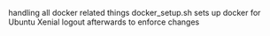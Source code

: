 handling all docker related things
docker_setup.sh sets up docker for Ubuntu Xenial
logout afterwards to enforce changes
